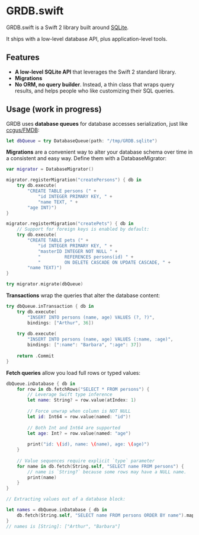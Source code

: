 GRDB.swift
==========

GRDB.swift is a Swift 2 library built around [SQLite](https://www.sqlite.org).

It ships with a low-level database API, plus application-level tools.


Features
--------

- **A low-level SQLite API** that leverages the Swift 2 standard library.
- **Migrations**
- **No ORM, no query builder**. Instead, a thin class that wraps query results, and helps people who like customizing their SQL queries.


## Usage (work in progress)

GRDB uses **database queues** for database accesses serialization, just like [ccgus/FMDB](https://github.com/ccgus/fmdb):

```swift
let dbQueue = try DatabaseQueue(path: "/tmp/GRDB.sqlite")
```

**Migrations** are a convenient way to alter your database schema over time in a consistent and easy way. Define them with a DatabaseMigrator:

```swift
var migrator = DatabaseMigrator()

migrator.registerMigration("createPersons") { db in
    try db.execute(
        "CREATE TABLE persons (" +
            "id INTEGER PRIMARY KEY, " +
            "name TEXT, " +
        "age INT)")
}

migrator.registerMigration("createPets") { db in
    // Support for foreign keys is enabled by default:
    try db.execute(
        "CREATE TABLE pets (" +
            "id INTEGER PRIMARY KEY, " +
            "masterID INTEGER NOT NULL " +
            "         REFERENCES persons(id) " +
            "         ON DELETE CASCADE ON UPDATE CASCADE, " +
        "name TEXT)")
}

try migrator.migrate(dbQueue)
```


**Transactions** wrap the queries that alter the database content:

```swift
try dbQueue.inTransaction { db in
    try db.execute(
        "INSERT INTO persons (name, age) VALUES (?, ?)",
        bindings: ["Arthur", 36])
    
    try db.execute(
        "INSERT INTO persons (name, age) VALUES (:name, :age)",
        bindings: [":name": "Barbara", ":age": 37])
    
    return .Commit
}
```


**Fetch queries** allow you load full rows or typed values:

```swift
dbQueue.inDatabase { db in
    for row in db.fetchRows("SELECT * FROM persons") {
        // Leverage Swift type inference
        let name: String? = row.value(atIndex: 1)
        
        // Force unwrap when column is NOT NULL
        let id: Int64 = row.value(named: "id")!
        
        // Both Int and Int64 are supported
        let age: Int? = row.value(named: "age")
        
        print("id: \(id), name: \(name), age: \(age)")
    }
    
    // Value sequences require explicit `type` parameter
    for name in db.fetch(String.self, "SELECT name FROM persons") {
        // name is `String?` because some rows may have a NULL name.
        print(name)
    }
}

// Extracting values out of a database block:

let names = dbQueue.inDatabase { db in
    db.fetch(String.self, "SELECT name FROM persons ORDER BY name").map { $0! }
}
// names is [String]: ["Arthur", "Barbara"]
```
